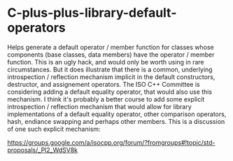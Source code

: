 # C-plus-plus-library-default-operators
Helps generate a default operator / member function for classes whose
components (base classes, data members) have the operator / member function.
This is an ugly hack, and would only be worth using in rare circumstances.
But it does illustrate that there is a common, underlying introspection /
reflection mechanism implicit in the default constructors, destructor, and
assignement operators.  The ISO C++ Committee is considering adding a default
equality operator, that would also use this mechanism.  I think it's probably
a better course to add some explicit introspection / reflection mechanism that
would allow for library implementations of a default equality operator, other
comparison operators, hash, endiance swapping and perhaps other members.  This
is a discussion of one such explicit mechanism:

https://groups.google.com/a/isocpp.org/forum/?fromgroups#!topic/std-proposals/_Pl2_WdSV8k
